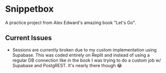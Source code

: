 # Snippetbox
 
A practice project from Alex Edward's amazing book "Let's Go".

## Current Issues
- Sessions are currently broken due to my custom implementation using Supabase. This was coded entirely on Replit and instead of using a regular DB connection like in the book I was trying to do a custom job w/ Supabase and PostgREST. It's nearly there though 😂
